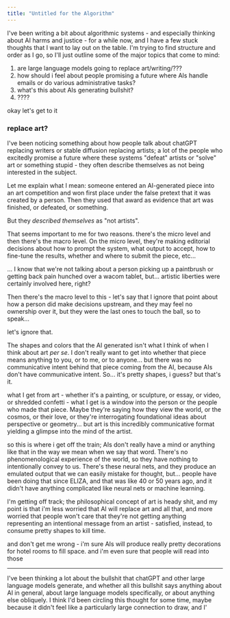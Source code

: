 ```yaml
---
title: "Untitled for the Algorithm"
---
```


I've been writing a bit about algorithmic systems - and especially thinking about AI harms and justice - for a while now, and I have a few stuck thoughts that I want to lay out on the table. I'm trying to find structure and order as I go, so I'll just outline some of the major topics that come to mind:

1. are large language models going to replace art/writing/???
2. how should i feel about people promising a future where AIs handle emails or do various administrative tasks?
3. what's this about AIs generating bullshit?
4. ????

okay let's get to it

### replace art?
I've been noticing something about how people talk about chatGPT replacing writers or stable diffusion replacing artists; a lot of the people who excitedly promise a future where these systems "defeat" artists or "solve" art or something stupid - they often describe themselves as not being interested in the subject.

Let me explain what I mean: someone entered an AI-generated piece into an art competition and won first place under the false pretext that it was created by a person. Then they used that award as evidence that art was finished, or defeated, or something.

But they *described themselves* as "not artists".

That seems important to me for two reasons. there's the micro level and then there's the macro level. On the micro level, they're making editorial decisions about how to prompt the system, what output to accept, how to fine-tune the results, whether and where to submit the piece, etc...

... I know that we're not talking about a person picking up a paintbrush or getting back pain hunched over a wacom tablet, but... artistic liberties were certainly involved here, right?

Then there's the macro level to this - let's say that I ignore that point about how a person did make decisions upstream, and they may feel no ownership over it, but they were the last ones to touch the ball, so to speak...

let's ignore that.

The shapes and colors that the AI generated isn't what I think of when I think about art *per se*. I don't really want to get into whether that piece means anything to you, or to me, or to anyone... but there was no communicative intent behind that piece coming from the AI, because AIs don't have communicative intent. So... it's pretty shapes, i guess? but that's it.

what I get from art - whether it's a painting, or sculpture, or essay, or video, or shredded confetti - what I get is a window into the person or the people who made that piece. Maybe they're saying how they view the world, or the cosmos, or their love, or they're interrogating foundational ideas about perspective or geometry... but art is this incredibly communicative format yielding a glimpse into the mind of the artist.

so this is where i get off the train; AIs don't really have a mind or anything like that in the way we mean when we say that word. There's no phenomenological experience of the world, so they have nothing to intentionally convey to us. There's these neural nets, and they produce an emulated output that we can easily mistake for thought, but... people have been doing that since ELIZA, and that was like 40 or 50 years ago, and it didn't have anything complicated like neural nets or machine learning.

I'm getting off track; the philosophical concept of art is heady shit, and my point is that i'm less worried that AI will replace art and all that, and more worried that people won't care that they're not getting anything representing an intentional message from an artist - satisfied, instead, to consume pretty shapes to kill time.

and don't get me wrong - i'm sure AIs will produce really pretty decorations for hotel rooms to fill space. and i'm even sure that people will read into those 



---


I've been thinking a lot about the bullshit that chatGPT and other large language models generate, and whether all this bullshit says anything about AI in general, about large language models specifically, or about anything else obliquely.
I think I'd been circling this thought for some time, maybe because it didn't feel like a particularly large connection to draw, and I'